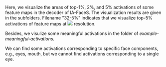 Here, we  visualize the areas of top-1%, 2%, and 5% activations of some feature maps in the decoder of IA-FaceS. The visualization results are given in the subfolders. Filename "32-5%"  indicates that we visualize  top-5% activations of feature maps at ![](https://cdn.nlark.com/yuque/__latex/a11ea46280669ac0bf8afdac4019d77f.svg#card=math&code=32%20%5Ctimes%2032&id=hhZn1) resolution.

Besides, we visulize some meaningful activations in the folder of *example-meaningful-activations.* 

We can find some activations corresponding to specific face components, e.g., eyes, mouth, but we cannot find activations corresponding to a single eye.

